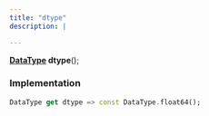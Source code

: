 ```yaml
---
title: "dtype"
description: |

---
```

<span class="dart-code"><strong>[DataType] dtype</strong>();</span>


### Implementation
```dart
DataType get dtype => const DataType.float64();
```

[DataType]: /reference/classes/datatype